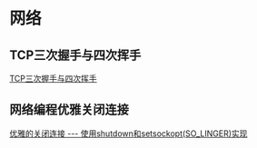 <p id="网络"></p>

# 网络  


<p id="TCP三次握手与四次挥手"></p> 
 
## TCP三次握手与四次挥手  

[TCP三次握手与四次挥手](https://segmentfault.com/a/1190000039165592)



<p id="网络编程优雅关闭连接"></p> 
 
## 网络编程优雅关闭连接  

[优雅的关闭连接 --- 使用shutdown和setsockopt(SO_LINGER)实现](https://blog.csdn.net/modi000/article/details/121973931)  


